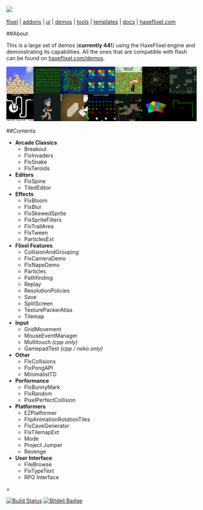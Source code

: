 ![](https://raw.github.com/HaxeFlixel/haxeflixel.com/master/src/files/images/flixel-logos/flixel-demos.png)

[flixel](https://github.com/HaxeFlixel/flixel) | [addons](https://github.com/HaxeFlixel/flixel-addons) | [ui](https://github.com/HaxeFlixel/flixel-ui) | [demos](https://github.com/HaxeFlixel/flixel-demos) | [tools](https://github.com/HaxeFlixel/flixel-tools) | [templates](https://github.com/HaxeFlixel/flixel-templates) | [docs](https://github.com/HaxeFlixel/flixel-docs) | [haxeflixel.com](https://github.com/HaxeFlixel/haxeflixel.com)

##About

This is a large set of demos (**currently 44!**) using the HaxeFlixel engine and demonstrating its capabilities. All the ones that are compatible with flash can be found on [haxeflixel.com/demos](http://haxeflixel.com/demos/).

![](demoSelection.png)

##Contents

* **Arcade Classics**
  * Breakout
  * FlxInvaders
  * FlxSnake
  * FlxTeroids
* **Editors**
  * FlxSpine
  * TiledEditor 
* **Effects**
  * FlxBloom
  * FlxBlur
  * FlxSkewedSprite
  * FlxSpriteFilters
  * FlxTrailArea
  * FlxTween
  * ParticlesExt
* **Flixel Features**
  * CollisionAndGrouping
  * FlxCameraDemo
  * FlxNapeDemo
  * Particles
  * Pathfinding
  * Replay
  * ResolutionPolicies
  * Save
  * SplitScreen
  * TexturePackerAtlas
  * Tilemap
* **Input**
  * GridMovement
  * MouseEventManager
  * Multitouch *(cpp only)*
  * GamepadTest *(cpp / neko only)*
* **Other**
  * FlxCollisions
  * FlxPongAPI
  * MinimalistTD
* **Performance**
  * FlxBunnyMark
  * FlxRandom
  * PixelPerfectCollision
* **Platformers**
  * EZPlatformer
  * FlipAnimationRotationTiles
  * FlxCaveGenerator
  * FlxTilemapExt
  * Mode
  * Project Jumper
  * Revenge
* **User Interface**
  * FileBrowse
  * FlxTypeText
  * RPG Interface
  
=

[![Build Status](https://travis-ci.org/HaxeFlixel/flixel-demos.png)](https://travis-ci.org/HaxeFlixel/flixel-demos) [![Bitdeli Badge](https://d2weczhvl823v0.cloudfront.net/HaxeFlixel/flixel-demos/trend.png)](https://bitdeli.com/free "Bitdeli Badge")
